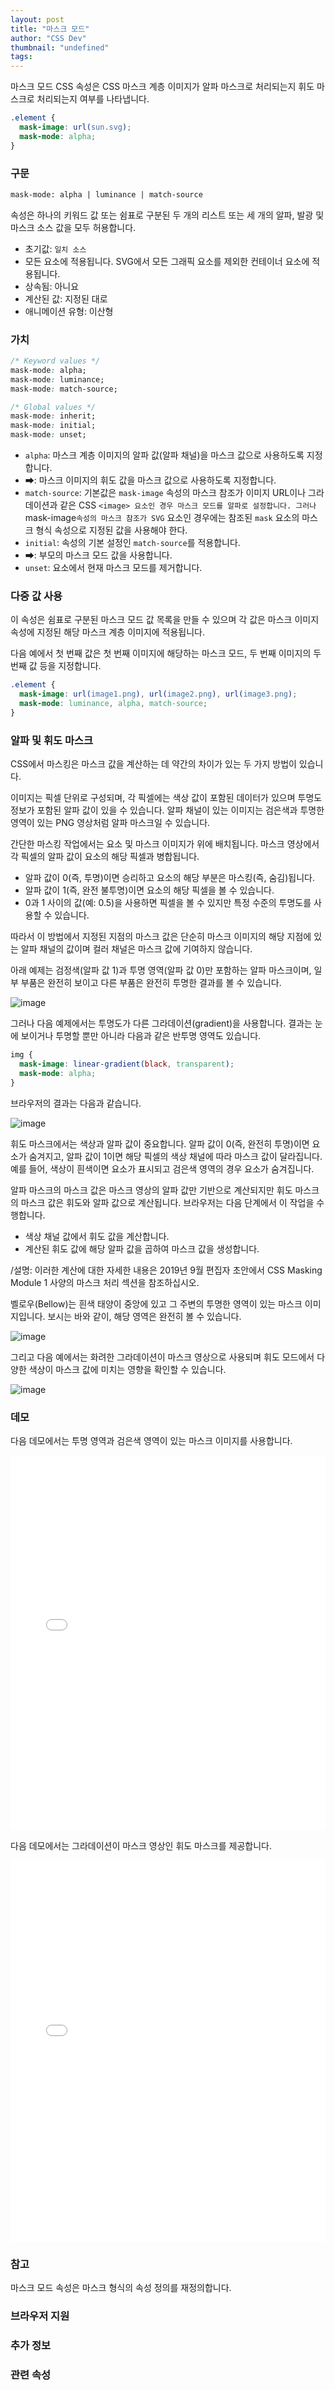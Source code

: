 ```yaml
---
layout: post
title: "마스크 모드"
author: "CSS Dev"
thumbnail: "undefined"
tags: 
---
```



마스크 모드 CSS 속성은 CSS 마스크 계층 이미지가 알파 마스크로 처리되는지 휘도 마스크로 처리되는지 여부를 나타냅니다.

```css
.element {
  mask-image: url(sun.svg);
  mask-mode: alpha;
}
```

### 구문

```html
mask-mode: alpha | luminance | match-source

```

속성은 하나의 키워드 값 또는 쉼표로 구분된 두 개의 리스트 또는 세 개의 알파, 발광 및 마스크 소스 값을 모두 허용합니다.

- 초기값: `일치 소스`
- 모든 요소에 적용됩니다. SVG에서 모든 그래픽 요소를 제외한 컨테이너 요소에 적용됩니다.
- 상속됨: 아니요
- 계산된 값: 지정된 대로
- 애니메이션 유형: 이산형

### 가치

```css
/* Keyword values */
mask-mode: alpha;
mask-mode: luminance;
mask-mode: match-source;

/* Global values */
mask-mode: inherit;
mask-mode: initial;
mask-mode: unset;
```

- `alpha`: 마스크 계층 이미지의 알파 값(알파 채널)을 마스크 값으로 사용하도록 지정합니다.
- ➡: 마스크 이미지의 휘도 값을 마스크 값으로 사용하도록 지정합니다.
- `match-source`: 기본값은 `mask-image` 속성의 마스크 참조가 이미지 URL이나 그라데이션과 같은 CSS `<image> 요소인 경우 마스크 모드를 알파로 설정합니다. 그러나 `mask-image` 속성의 마스크 참조가 SVG `<mask> 요소인 경우에는 참조된 `mask` 요소의 마스크 형식 속성으로 지정된 값을 사용해야 한다.
- `initial`: 속성의 기본 설정인 `match-source`를 적용합니다.
- ➡: 부모의 마스크 모드 값을 사용합니다.
- `unset`: 요소에서 현재 마스크 모드를 제거합니다.

### 다중 값 사용

이 속성은 쉼표로 구분된 마스크 모드 값 목록을 만들 수 있으며 각 값은 마스크 이미지 속성에 지정된 해당 마스크 계층 이미지에 적용됩니다.

다음 예에서 첫 번째 값은 첫 번째 이미지에 해당하는 마스크 모드, 두 번째 이미지의 두 번째 값 등을 지정합니다.

```css
.element {
  mask-image: url(image1.png), url(image2.png), url(image3.png);
  mask-mode: luminance, alpha, match-source;
}
```

### 알파 및 휘도 마스크

CSS에서 마스킹은 마스크 값을 계산하는 데 약간의 차이가 있는 두 가지 방법이 있습니다.

이미지는 픽셀 단위로 구성되며, 각 픽셀에는 색상 값이 포함된 데이터가 있으며 투명도 정보가 포함된 알파 값이 있을 수 있습니다. 알파 채널이 있는 이미지는 검은색과 투명한 영역이 있는 PNG 영상처럼 알파 마스크일 수 있습니다.

간단한 마스킹 작업에서는 요소 및 마스크 이미지가 위에 배치됩니다. 마스크 영상에서 각 픽셀의 알파 값이 요소의 해당 픽셀과 병합됩니다.

- 알파 값이 0(즉, 투명)이면 승리하고 요소의 해당 부분은 마스킹(즉, 숨김)됩니다.
- 알파 값이 1(즉, 완전 불투명)이면 요소의 해당 픽셀을 볼 수 있습니다.
- 0과 1 사이의 값(예: 0.5)을 사용하면 픽셀을 볼 수 있지만 특정 수준의 투명도를 사용할 수 있습니다.

따라서 이 방법에서 지정된 지점의 마스크 값은 단순히 마스크 이미지의 해당 지점에 있는 알파 채널의 값이며 컬러 채널은 마스크 값에 기여하지 않습니다.

아래 예제는 검정색(알파 값 1)과 투명 영역(알파 값 0)만 포함하는 알파 마스크이며, 일부 부품은 완전히 보이고 다른 부품은 완전히 투명한 결과를 볼 수 있습니다.

![image](https://i2.wp.com/css-tricks.com/wp-content/uploads/2021/01/s_ADCFB9F0494AC50BE88B2195592C05580BDEAAC4ECC0BBBFE6BE461D40F61FF7_1611418224888_alpha-mask-1.jpg?resize=1000%2C700&ssl=1)

그러나 다음 예제에서는 투명도가 다른 그라데이션(gradient)을 사용합니다. 결과는 눈에 보이거나 투명할 뿐만 아니라 다음과 같은 반투명 영역도 있습니다.

```css
img {
  mask-image: linear-gradient(black, transparent);
  mask-mode: alpha;
}
```

브라우저의 결과는 다음과 같습니다.

![image](https://i2.wp.com/css-tricks.com/wp-content/uploads/2021/01/s_ADCFB9F0494AC50BE88B2195592C05580BDEAAC4ECC0BBBFE6BE461D40F61FF7_1611418372586_alpha-mask-2.jpg?resize=1000%2C700&ssl=1)

휘도 마스크에서는 색상과 알파 값이 중요합니다. 알파 값이 0(즉, 완전히 투명)이면 요소가 숨겨지고, 알파 값이 1이면 해당 픽셀의 색상 채널에 따라 마스크 값이 달라집니다. 예를 들어, 색상이 흰색이면 요소가 표시되고 검은색 영역의 경우 요소가 숨겨집니다.

알파 마스크의 마스크 값은 마스크 영상의 알파 값만 기반으로 계산되지만 휘도 마스크의 마스크 값은 휘도와 알파 값으로 계산됩니다. 브라우저는 다음 단계에서 이 작업을 수행합니다.

- 색상 채널 값에서 휘도 값을 계산합니다.
- 계산된 휘도 값에 해당 알파 값을 곱하여 마스크 값을 생성합니다.

/설명: 이러한 계산에 대한 자세한 내용은 2019년 9월 편집자 초안에서 CSS Masking Module 1 사양의 마스크 처리 섹션을 참조하십시오.

벨로우(Bellow)는 흰색 태양이 중앙에 있고 그 주변의 투명한 영역이 있는 마스크 이미지입니다. 보시는 바와 같이, 해당 영역은 완전히 볼 수 있습니다.

![image](https://i0.wp.com/css-tricks.com/wp-content/uploads/2021/01/s_ADCFB9F0494AC50BE88B2195592C05580BDEAAC4ECC0BBBFE6BE461D40F61FF7_1611418435637_luminance-mask-1.jpg?resize=1000%2C700&ssl=1)

그리고 다음 예에서는 화려한 그라데이션이 마스크 영상으로 사용되며 휘도 모드에서 다양한 색상이 마스크 값에 미치는 영향을 확인할 수 있습니다.

![image](https://i1.wp.com/css-tricks.com/wp-content/uploads/2021/01/s_ADCFB9F0494AC50BE88B2195592C05580BDEAAC4ECC0BBBFE6BE461D40F61FF7_1611418470320_luminance-mask-2.jpg?resize=1000%2C700&ssl=1)

### 데모

다음 데모에서는 투명 영역과 검은색 영역이 있는 마스크 이미지를 사용합니다.

<div class="wp-block-cp-codepen-gutenberg-embed-block cp_embed_wrapper resizable" style="height: 600px;"><iframe id="cp_embed_MWjdqZP" src="//codepen.io/anon/embed/MWjdqZP?height=600&amp;theme-id=1&amp;slug-hash=MWjdqZP&amp;default-tab=result" height="600" scrolling="no" frameborder="0" allowfullscreen="" allowpaymentrequest="" name="CodePen Embed MWjdqZP" title="CodePen Embed MWjdqZP" class="cp_embed_iframe" style="width: 100%; overflow: hidden; height: 100%;">CodePen Embed Fallback</iframe><div class="win-size-grip" style="touch-action: none;"></div></div>

다음 데모에서는 그라데이션이 마스크 영상인 휘도 마스크를 제공합니다.

<div class="wp-block-cp-codepen-gutenberg-embed-block cp_embed_wrapper resizable" style="height: 610px;"><iframe id="cp_embed_zYKQJLe" src="//codepen.io/anon/embed/zYKQJLe?height=610&amp;theme-id=1&amp;slug-hash=zYKQJLe&amp;default-tab=result" height="610" scrolling="no" frameborder="0" allowfullscreen="" allowpaymentrequest="" name="CodePen Embed zYKQJLe" title="CodePen Embed zYKQJLe" class="cp_embed_iframe" style="width: 100%; overflow: hidden; height: 100%;">CodePen Embed Fallback</iframe><div class="win-size-grip" style="touch-action: none;"></div></div>

### 참고

마스크 모드 속성은 마스크 형식의 속성 정의를 재정의합니다.

### 브라우저 지원

### 추가 정보

### 관련 속성